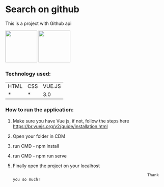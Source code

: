 <h1>Search on github </h1>

This is a project with Github api
 
<p float="left">
  <img src="![image](https://user-images.githubusercontent.com/70349830/114603456-1fdf5e00-9c6e-11eb-9776-4222015228e6.png)
" width="100" />
  <img src="![image](https://user-images.githubusercontent.com/70349830/114603474-24a41200-9c6e-11eb-8f5c-c70ac5667dad.png)
" width="100" /> 
</p>


<h3>Technology used:</h3>
<table>
  <tr>
    <td>HTML</td>
    <td>CSS</td>
    <td>VUE.JS</td>
  </tr>
   <tr>
    <td>*</td>
    <td>*</td>
    <td>3.0</td>
  </tr>
  
  
</table>

<h3>How to run the application:</h3>

1) Make sure you have Vue js, if not, follow the steps here https://br.vuejs.org/v2/guide/installation.html
2) Open your folder in CDM
3) run CMD - npm install
4) run CMD - npm run serve
5) Finally open the project on your localhost


                                                                  Thank you so much!
